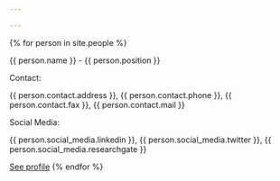 ```yaml
---

---
```

<div>
    {% for person in site.people %}
        <p>{{ person.name }} - {{ person.position }}</p>
        <p>Contact:</p>
        <p>{{ person.contact.address }}, {{ person.contact.phone }}, {{ person.contact.fax }}, {{ person.contact.mail }}</p>
        <p>Social Media:</p>   
        <p>{{ person.social_media.linkedin }}, {{ person.social_media.twitter }}, {{ person.social_media.researchgate }}</p>   
        <a href="{{ person.url }}">See profile</a>
    {% endfor %}
</div>